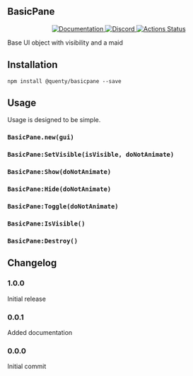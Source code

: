 ## BasicPane
<div align="center">
  <a href="http://quenty.github.io/api/">
    <img src="https://img.shields.io/badge/docs-website-green.svg" alt="Documentation" />
  </a>
  <a href="https://discord.gg/mhtGUS8">
    <img src="https://img.shields.io/badge/discord-nevermore-blue.svg" alt="Discord" />
  </a>
  <a href="https://github.com/Quenty/NevermoreEngine/actions">
    <img src="https://github.com/Quenty/NevermoreEngine/workflows/lint/badge.svg" alt="Actions Status" />
  </a>
</div>

Base UI object with visibility and a maid

## Installation
```
npm install @quenty/basicpane --save
```

## Usage
Usage is designed to be simple.

### `BasicPane.new(gui)`

### `BasicPane:SetVisible(isVisible, doNotAnimate)`

### `BasicPane:Show(doNotAnimate)`

### `BasicPane:Hide(doNotAnimate)`

### `BasicPane:Toggle(doNotAnimate)`

### `BasicPane:IsVisible()`

### `BasicPane:Destroy()`


## Changelog

### 1.0.0
Initial release

### 0.0.1
Added documentation

### 0.0.0
Initial commit